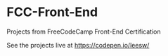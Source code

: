 # FCC-Front-End
Projects from FreeCodeCamp Front-End Certification 

See the projects live at https://codepen.io/leesw/
